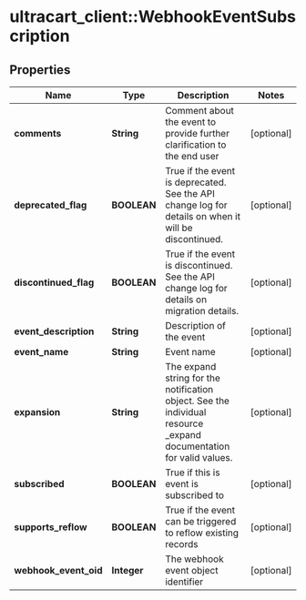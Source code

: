 # ultracart_client::WebhookEventSubscription

## Properties
Name | Type | Description | Notes
------------ | ------------- | ------------- | -------------
**comments** | **String** | Comment about the event to provide further clarification to the end user | [optional] 
**deprecated_flag** | **BOOLEAN** | True if the event is deprecated.  See the API change log for details on when it will be discontinued. | [optional] 
**discontinued_flag** | **BOOLEAN** | True if the event is discontinued.  See the API change log for details on migration details. | [optional] 
**event_description** | **String** | Description of the event | [optional] 
**event_name** | **String** | Event name | [optional] 
**expansion** | **String** | The expand string for the notification object.  See the individual resource _expand documentation for valid values. | [optional] 
**subscribed** | **BOOLEAN** | True if this is event is subscribed to | [optional] 
**supports_reflow** | **BOOLEAN** | True if the event can be triggered to reflow existing records | [optional] 
**webhook_event_oid** | **Integer** | The webhook event object identifier | [optional] 


